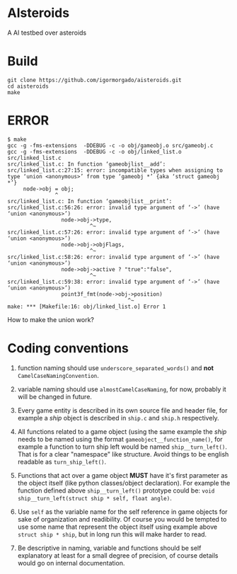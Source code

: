 # AIsteroids

A AI testbed over asteroids

# Build

```
git clone https://github.com/igormorgado/aisteroids.git
cd aisteroids
make
```

# ERROR

```
$ make
gcc -g -fms-extensions  -DDEBUG -c -o obj/gameobj.o src/gameobj.c
gcc -g -fms-extensions  -DDEBUG -c -o obj/linked_list.o src/linked_list.c
src/linked_list.c: In function ‘gameobjlist__add’:
src/linked_list.c:27:15: error: incompatible types when assigning to type ‘union <anonymous>’ from type ‘gameobj *’ {aka ‘struct gameobj *’}
     node->obj = obj;
               ^
src/linked_list.c: In function ‘gameobjlist__print’:
src/linked_list.c:56:26: error: invalid type argument of ‘->’ (have ‘union <anonymous>’)
                 node->obj->type,
                          ^~
src/linked_list.c:57:26: error: invalid type argument of ‘->’ (have ‘union <anonymous>’)
                 node->obj->objFlags,
                          ^~
src/linked_list.c:58:26: error: invalid type argument of ‘->’ (have ‘union <anonymous>’)
                 node->obj->active ? "true":"false",
                          ^~
src/linked_list.c:59:38: error: invalid type argument of ‘->’ (have ‘union <anonymous>’)
                 point3f_fmt(node->obj->position)
                                      ^~
make: *** [Makefile:16: obj/linked_list.o] Error 1
```

How to make the union work?


# Coding conventions

1. function naming should use `underscore_separated_words()` and **not**
`CamelCaseNamingConvention`.

2. variable naming should use `almostCamelCaseNaming`, for now, probably it 
will be changed in future.

3. Every game entity is described in its own source file and header file, for
example a *ship* object is described in `ship.c` and `ship.h` respectively.

4. All functions related to a game object (using the same example the *ship* 
needs to be named using the format `gameobject__function_name()`, for example a
function to turn ship left would be named `ship__turn_left()`. That is for 
a clear "namespace"  like structure. Avoid things to be english readable as 
`turn_ship_left()`.

5. Functions that act over a game object **MUST** have it's first parameter as 
the object itself (like python classes/object declaration). For example the 
function defined above `ship__turn_left()` prototype could be: 
`void ship__turn_left(struct ship * self, float angle)`.

6. Use `self` as the variable name for the self reference in game objects for 
sake of organization and readibility. Of course you would be tempted to use 
some name that represent the object itself using example above `struct ship * ship`,
but in long run this will make harder to read.

7. Be descriptive in naming, variable and functions should be self explanatory 
at least for a small degree of precision, of course details would go on internal
documentation.




